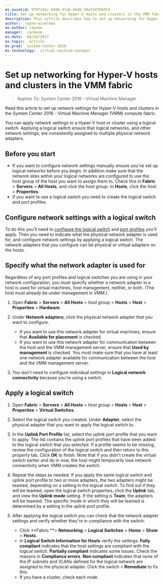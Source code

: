 ```yaml
---
ms.assetid: 979fc81c-b946-47ab-8ddb-50e53478d3f4
title: Set up networking for Hyper-V hosts and clusters in the VMM fabric
description: This article describes how to set up networking for Hyper-V hosts and clusters in the VMM fabric
author:  rayne-wiselman
ms.author: raynew
manager:  carmonm
ms.date:  04/26/2017
ms.topic:  article
ms.prod:  system-center-2016
ms.technology:  virtual-machine-manager
---
```



# Set up networking for Hyper-V hosts and clusters in the VMM fabric

>Applies To: System Center 2016 - Virtual Machine Manager

Read this article to set up network settings for Hyper-V hosts and clusters in the System Center 2016 - Virtual Machine Manager (VMM) compute fabric.

You can apply network settings to a Hyper-V host or cluster using a logical switch. Applying a logical switch ensure that logical networks, and other network settings, are consistently assigned to multiple physical network adapters.

## Before you start

- If you want to configure network settings manually ensure you've set up logical networks before you begin. In addition make sure that the network sites within your logical networks are configured to use the host group of the host you want to assign them to. Check this in **Fabric** > **Servers** > **All Hosts**, and click the host group. In **Hosts**, click the host > **Properties**.
- If you want to use a logical switch you need to create the logical switch and port profiles.

## Configure network settings with a logical switch

To do this you'll need to [configure the logical switch](network-switch.md) and [port profiles](network-port-profile.md) you'll apply. Then you need to indicate what the physical network adapter is used for, and configure network settings by applying a logical switch. The network adapters that you configure can be physical or virtual adapters on the hosts.



## Specify what the network adapter is used for

Regardless of any port profiles and logical switches you are using in your network configuration, you must specify whether a network adapter in a host is used for virtual machines, host management, neither, or both. (The host must already be under management in VMM.)

1. Open  **Fabric** > **Servers** > **All Hosts** > *host group* > **Hosts** > **Host** > **Properties** > **Hardware**.
2. Under **Network adapters**, click the physical network adapter that you want to configure.

	- If you want to use this network adapter for virtual machines, ensure that **Available for placement** is checked.
	- If you want to use this network adapter for communication between the host and the VMM management server, ensure that **Used by management** is checked. You must make sure that you have at least one network adapter available for communication between the host and the VMM management server.
3. You don't need to configure individual settings in **Logical network connectivity** because you're using a switch.


## Apply a logical switch

1. Open  **Fabric** > **Servers** > **All Hosts** > *host group* > **Hosts** > **Host** > **Properties** > **Virtual Switches**.
2. Select the logical switch you created. Under **Adapter**, select the physical adapter that you want to apply the logical switch to.
3. In the **Uplink Port Profile** list, select the uplink port profile that you want to apply. The list contains the uplink port profiles that have been added to the logical switch that you selected. If a profile seems to be missing, review the configuration of the logical switch and then return to this property tab. Click **OK** to finish. Note that if you didn't create the virtual switch earlier and do in now, the host might temporarily lose network connectivity when VMM creates the switch.
4. Repeat the steps as needed. If you apply the same logical switch and uplink port profile to two or more adapters, the two adapters might be teamed, depending on a setting in the logical switch. To find out if they will be teamed, open the logical switch properties, click the **Uplink** tab, and view the **Uplink mode** setting. If the setting is **Team**, the adapters will be teamed. The specific mode in which they will be teamed is determined by a setting in the uplink port profile.
5. After applying the logical switch you can check that the network adapter settings and verify whether they're in compliance with the switch:

	- Click **Fabric **> **Networking** > **Logical Switches** > **Home** > **Show** > **Hosts**.
	- In **Logical Switch Information for Hosts** verify the settings. **Fully compliant** indicates that the host settings are compliant with the logical switch. **Partially compliant** indicates some issues. Check the reasons in **Compliance errors**. **Non compliant** indicates that none of the IP subnets and VLANs defined for the logical network are assigned to the physical adapter. Click the switch > **Remediate** to fix this.
	- If you have a cluster, check each node.
